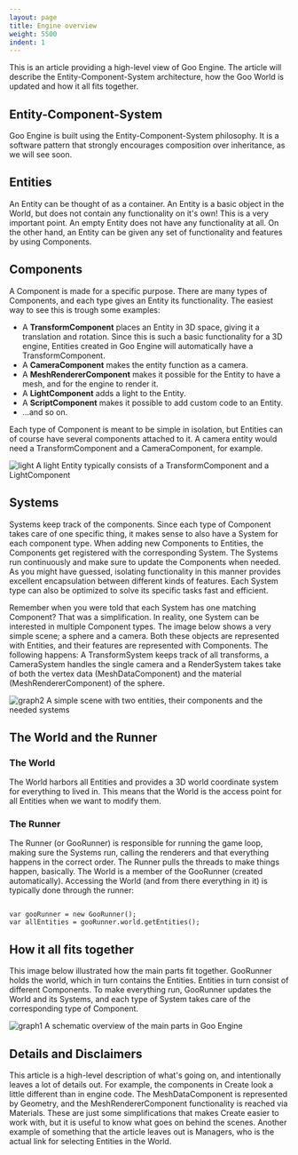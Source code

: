 ```yaml
---
layout: page
title: Engine overview
weight: 5500
indent: 1
---
```

This is an article providing a high-level view of Goo Engine. The article will describe the Entity-Component-System architecture, how the Goo World is updated and how it all fits together.
<h2>Entity-Component-System</h2>
Goo Engine is built using the Entity-Component-System philosophy. It is a software pattern that strongly encourages composition over inheritance, as we will see soon.
<h2>Entities</h2>
An Entity can be thought of as a container. An Entity is a basic object in the World, but does not contain any functionality on it's own! This is a very important point. An empty Entity does not have any functionality at all. On the other hand, an Entity can be given any set of functionality and features by using Components.
<h2>Components</h2>
A Component is made for a specific purpose. There are many types of Components, and each type gives an Entity its functionality. The easiest way to see this is trough some examples:
<ul>
	<li>A <strong>TransformComponent</strong> places an Entity in 3D space, giving it a translation and rotation. Since this is such a basic functionality for a 3D engine, Entities created in Goo Engine will automatically have a TransformComponent.</li>
	<li>A <strong>CameraComponent</strong> makes the entity function as a camera.</li>
	<li>A <strong>MeshRendererComponent</strong> makes it possible for the Entity to have a mesh, and for the engine to render it.</li>
	<li>A <strong>LightComponent</strong> adds a light to the Entity.</li>
	<li>A <strong>ScriptComponent</strong> makes it possible to add custom code to an Entity.</li>
	<li>...and so on.</li>
</ul>
Each type of Component is meant to be simple in isolation, but Entities can of course have several components attached to it. A camera entity would need a TransformComponent and a CameraComponent, for example.

<img class="wp-image-423 size-full" src="http://goolabs.wpengine.com/learn/wp-content/uploads/sites/2/2014/07/light1.png" alt="light" /> A light Entity typically consists of a TransformComponent and a LightComponent  <em> </em>
<h2>Systems</h2>
Systems keep track of the components. Since each type of Component takes care of one specific thing, it makes sense to also have a System for each component type. When adding new Components to Entities, the Components get registered with the corresponding System. The Systems run continuously and make sure to update the Components when needed. As you might have guessed, isolating functionality in this manner provides excellent encapsulation between different kinds of features. Each System type can also be optimized to solve its specific tasks fast and efficient.

Remember when you were told that each System has one matching Component? That was a simplification. In reality, one System can be interested in multiple Component types. The image below shows a very simple scene; a sphere and a camera. Both these objects are represented with Entities, and their features are represented with Components. The following happens: A TransformSystem keeps track of all transforms, a CameraSystem handles the single camera and a RenderSystem takes take of both the vertex data (MeshDataComponent) and the material (MeshRendererComponent) of the sphere.

<img class="wp-image-422 size-full" src="http://goolabs.wpengine.com/learn/wp-content/uploads/sites/2/2014/07/graph21.png" alt="graph2" /> A simple scene with two entities, their components and the needed systems
<h2 style="text-align: left">The World and the Runner</h2>
<h3>The World</h3>
The World harbors all Entities and provides a 3D world coordinate system for everything to lived in. This means that the World is the access point for all Entities when we want to modify them.
<h3>The Runner</h3>
The Runner (or GooRunner) is responsible for running the game loop, making sure the Systems run, calling the renderers and that everything happens in the correct order. The Runner pulls the threads to make things happen, basically. The World is a member of the GooRunner (created automatically). Accessing the World (and from there everything in it) is typically done through the runner:

<pre><code>
var gooRunner = new GooRunner();
var allEntities = gooRunner.world.getEntities();
</code></pre>

<h2>How it all fits together</h2>
This image below illustrated how the main parts fit together. GooRunner holds the world, which in turn contains the Entities. Entities in turn consist of different Components. To make everything run, GooRunner updates the World and its Systems, and each type of System takes care of the corresponding type of Component.

<img class="wp-image-421 size-full" src="http://goolabs.wpengine.com/learn/wp-content/uploads/sites/2/2014/07/graph11.png" alt="graph1" /> A schematic overview of the main parts in Goo Engine
<h2>Details and Disclaimers</h2>
This article is a high-level description of what's going on, and intentionally leaves a lot of details out. For example, the components in Create look a little different than in engine code. The MeshDataComponent is represented by Geometry, and the MeshRendererComponent functionality is reached via Materials. These are just some simplifications that makes Create easier to work with, but it is useful to know what goes on behind the scenes. Another example of something that the article leaves out is Managers, who is the actual link for selecting Entities in the World.